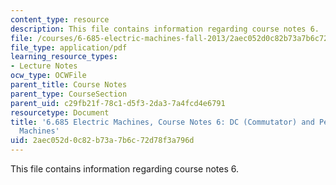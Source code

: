 ```yaml
---
content_type: resource
description: This file contains information regarding course notes 6.
file: /courses/6-685-electric-machines-fall-2013/2aec052d0c82b73a7b6c72d78f3a796d_MIT6_685F13_chapter6.pdf
file_type: application/pdf
learning_resource_types:
- Lecture Notes
ocw_type: OCWFile
parent_title: Course Notes
parent_type: CourseSection
parent_uid: c29fb21f-78c1-d5f3-2da3-7a4fcd4e6791
resourcetype: Document
title: '6.685 Electric Machines, Course Notes 6: DC (Commutator) and Permanent Magnet
  Machines'
uid: 2aec052d-0c82-b73a-7b6c-72d78f3a796d
---
```

This file contains information regarding course notes 6.

